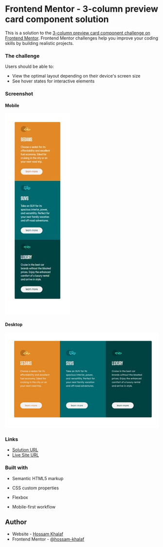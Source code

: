 # Frontend Mentor - 3-column preview card component solution

This is a solution to the [3-column preview card component challenge on Frontend Mentor](https://www.frontendmentor.io/challenges/3column-preview-card-component-pH92eAR2-). Frontend Mentor challenges help you improve your coding skills by building realistic projects.

### The challenge

Users should be able to:

- View the optimal layout depending on their device's screen size
- See hover states for interactive elements

### Screenshot
#### Mobile
![mobile](https://github.com/hossam-khalaf/3-column-preview-card-component-main/blob/master/mobileScreenshot.jpg)

#### Desktop
![desktop](https://github.com/hossam-khalaf/3-column-preview-card-component-main/blob/master/desktopScreenshot.jpg)



### Links

-  [Solution URL](https://www.frontendmentor.io/solutions/mobilefirst-responsive-first-3columnpreviewcardcomponent-TiCCD38IU)
-  [Live Site URL](https://hossam-khalaf.github.io/3-column-preview-card-component-main)

### Built with

- Semantic HTML5 markup
- CSS custom properties
- Flexbox

- Mobile-first workflow

## Author

- Website - [Hossam Khalaf](https://www.your-site.com)
- Frontend Mentor - [@hossam-khalaf](https://www.frontendmentor.io/profile/hossam-khalaf)

